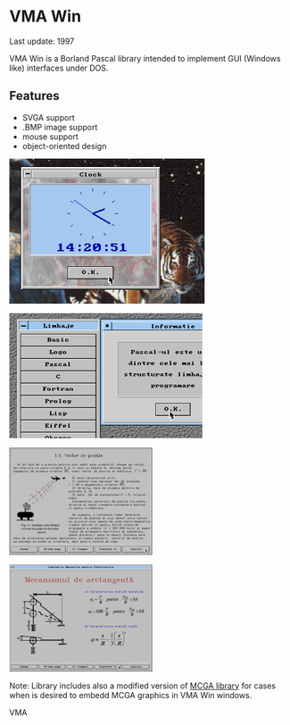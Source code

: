 VMA Win
=======

Last update: 1997

VMA Win is a Borland Pascal library intended to implement GUI (Windows like) interfaces under DOS.

Features
--------

- SVGA support
- .BMP image support
- mouse support
- object-oriented design

![](img/vmawin1.png)

![](img/vmawin2.png)

![](img/fizica.png)

![](img/mecano.png)


Note: Library includes also a modified version of [MCGA library](https://github.com/mveteanu/MCGA) for cases when is desired to embedd MCGA graphics in VMA Win windows.

VMA

